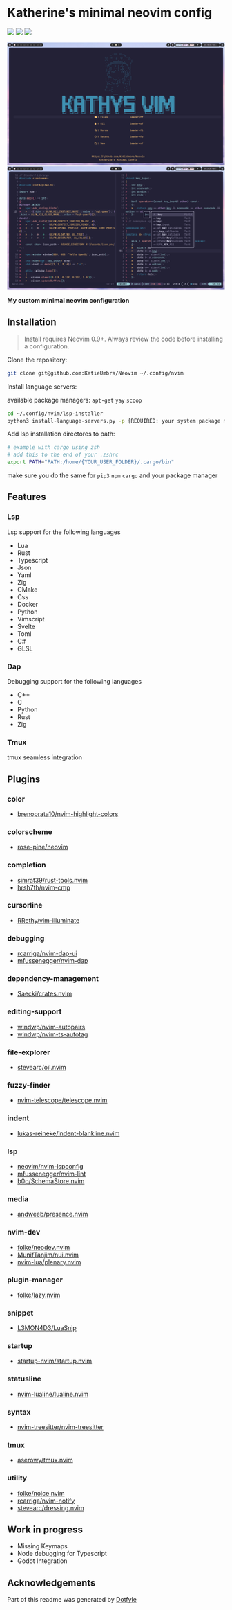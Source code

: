 # Katherine's minimal neovim config

<a href="https://dotfyle.com/KatieUmbra/neovim"><img src="https://dotfyle.com/KatieUmbra/neovim/badges/plugins?style=for-the-badge" /></a>
<a href="https://dotfyle.com/KatieUmbra/neovim"><img src="https://dotfyle.com/KatieUmbra/neovim/badges/leaderkey?style=for-the-badge" /></a>
<a href="https://dotfyle.com/KatieUmbra/neovim"><img src="https://dotfyle.com/KatieUmbra/neovim/badges/plugin-manager?style=for-the-badge" /></a>

![intro](https://github.com/KatieUmbra/Neovim/blob/main/intro.png?raw=true)
![showcase](https://github.com/KatieUmbra/Neovim/blob/main/showcase.png?raw=true)

**My custom minimal neovim configuration**

## Installation
> Install requires Neovim 0.9+. Always review the code before installing a configuration.

Clone the repository:

```sh
git clone git@github.com:KatieUmbra/Neovim ~/.config/nvim
```

Install language servers:

available package managers: `apt-get` `yay` `scoop`
```sh
cd ~/.config/nvim/lsp-installer
python3 install-language-servers.py -p {REQUIRED: your system package manager, eg: yay, scoop, etc..}
```

Add lsp installation directores to path:

```sh
# example with cargo using zsh
# add this to the end of your .zshrc
export PATH="PATH:/home/{YOUR_USER_FOLDER}/.cargo/bin"
```

make sure you do the same for `pip3` `npm` `cargo` and your package manager

## Features

### Lsp

Lsp support for the following languages

- Lua
- Rust
- Typescript
- Json
- Yaml
- Zig
- CMake
- Css
- Docker
- Python
- Vimscript
- Svelte
- Toml
- C#
- GLSL

### Dap

Debugging support for the following languages

- C++
- C
- Python
- Rust
- Zig

### Tmux

tmux seamless integration

## Plugins

### color

+ [brenoprata10/nvim-highlight-colors](https://dotfyle.com/plugins/brenoprata10/nvim-highlight-colors)
### colorscheme

+ [rose-pine/neovim](https://dotfyle.com/plugins/rose-pine/neovim)
### completion

+ [simrat39/rust-tools.nvim](https://dotfyle.com/plugins/simrat39/rust-tools.nvim)
+ [hrsh7th/nvim-cmp](https://dotfyle.com/plugins/hrsh7th/nvim-cmp)
### cursorline

+ [RRethy/vim-illuminate](https://dotfyle.com/plugins/RRethy/vim-illuminate)
### debugging

+ [rcarriga/nvim-dap-ui](https://dotfyle.com/plugins/rcarriga/nvim-dap-ui)
+ [mfussenegger/nvim-dap](https://dotfyle.com/plugins/mfussenegger/nvim-dap)
### dependency-management

+ [Saecki/crates.nvim](https://dotfyle.com/plugins/Saecki/crates.nvim)
### editing-support

+ [windwp/nvim-autopairs](https://dotfyle.com/plugins/windwp/nvim-autopairs)
+ [windwp/nvim-ts-autotag](https://dotfyle.com/plugins/windwp/nvim-ts-autotag)
### file-explorer

+ [stevearc/oil.nvim](https://dotfyle.com/plugins/stevearc/oil.nvim)
### fuzzy-finder

+ [nvim-telescope/telescope.nvim](https://dotfyle.com/plugins/nvim-telescope/telescope.nvim)
### indent

+ [lukas-reineke/indent-blankline.nvim](https://dotfyle.com/plugins/lukas-reineke/indent-blankline.nvim)
### lsp

+ [neovim/nvim-lspconfig](https://dotfyle.com/plugins/neovim/nvim-lspconfig)
+ [mfussenegger/nvim-lint](https://dotfyle.com/plugins/mfussenegger/nvim-lint)
+ [b0o/SchemaStore.nvim](https://dotfyle.com/plugins/b0o/SchemaStore.nvim)
### media

+ [andweeb/presence.nvim](https://dotfyle.com/plugins/andweeb/presence.nvim)
### nvim-dev

+ [folke/neodev.nvim](https://dotfyle.com/plugins/folke/neodev.nvim)
+ [MunifTanjim/nui.nvim](https://dotfyle.com/plugins/MunifTanjim/nui.nvim)
+ [nvim-lua/plenary.nvim](https://dotfyle.com/plugins/nvim-lua/plenary.nvim)
### plugin-manager

+ [folke/lazy.nvim](https://dotfyle.com/plugins/folke/lazy.nvim)
### snippet

+ [L3MON4D3/LuaSnip](https://dotfyle.com/plugins/L3MON4D3/LuaSnip)
### startup

+ [startup-nvim/startup.nvim](https://dotfyle.com/plugins/startup-nvim/startup.nvim)
### statusline

+ [nvim-lualine/lualine.nvim](https://dotfyle.com/plugins/nvim-lualine/lualine.nvim)
### syntax

+ [nvim-treesitter/nvim-treesitter](https://dotfyle.com/plugins/nvim-treesitter/nvim-treesitter)
### tmux

+ [aserowy/tmux.nvim](https://dotfyle.com/plugins/aserowy/tmux.nvim)
### utility

+ [folke/noice.nvim](https://dotfyle.com/plugins/folke/noice.nvim)
+ [rcarriga/nvim-notify](https://dotfyle.com/plugins/rcarriga/nvim-notify)
+ [stevearc/dressing.nvim](https://dotfyle.com/plugins/stevearc/dressing.nvim)

## Work in progress

- Missing Keymaps
- Node debugging for Typescript
- Godot Integration

## Acknowledgements

Part of this readme was generated by [Dotfyle](https://dotfyle.com)

